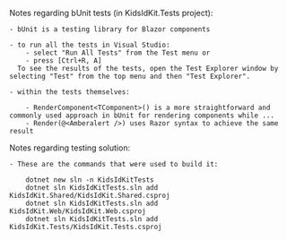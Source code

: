 ﻿Notes regarding bUnit tests (in KidsIdKit.Tests project):

    - bUnit is a testing library for Blazor components

    - to run all the tests in Visual Studio:
        - select "Run All Tests" from the Test menu or
        - press [Ctrl+R, A]
      To see the results of the tests, open the Test Explorer window by selecting "Test" from the top menu and then "Test Explorer".

    - within the tests themselves:

        - RenderComponent<TComponent>() is a more straightforward and commonly used approach in bUnit for rendering components while ...
        - Render(@<Amberalert />) uses Razor syntax to achieve the same result

Notes regarding testing solution:

    - These are the commands that were used to build it:

        dotnet new sln -n KidsIdKitTests
        dotnet sln KidsIdKitTests.sln add KidsIdKit.Shared/KidsIdKit.Shared.csproj
        dotnet sln KidsIdKitTests.sln add KidsIdKit.Web/KidsIdKit.Web.csproj
        dotnet sln KidsIdKitTests.sln add KidsIdKit.Tests/KidsIdKit.Tests.csproj